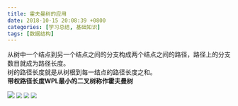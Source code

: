 ```yaml
---
title: 霍夫曼树的应用
date: 2018-10-15 20:08:39 +0800
categories: [学习总结, 基础知识]
tags: [数据结构]
---
```

从树中一个结点到另一个结点之间的分支构成两个结点之间的路径，路径上的分支数目就成为路径长度。   
树的路径长度就是从树根到每一结点的路径长度之和。  
**带权路径长度WPL最小的二叉树称作霍夫曼树**  


<img src='http://wx3.sinaimg.cn/mw690/86c2591cly1fw96dyv02xj20g705owgm.jpg' style="zoom:100%">  

<img src='http://wx4.sinaimg.cn/mw690/86c2591cly1fw963x7abpj21kw23v7wi.jpg' style="zoom:80%">  

<img src='http://wx3.sinaimg.cn/mw690/86c2591cly1fw96409y1nj21kw23v4qq.jpg' style="zoom:80%">


<img src='http://wx2.sinaimg.cn/mw690/86c2591cly1fw9643w1fbj21kw23vnpe.jpg' style="zoom:80%">
